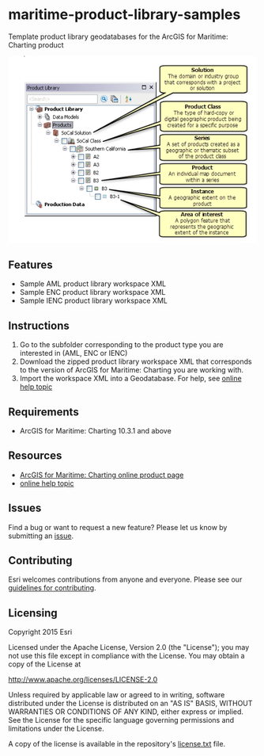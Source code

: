 # maritime-product-library-samples

Template product library geodatabases for the ArcGIS for Maritime: Charting product

![App](PL.png)

## Features
* Sample AML product library workspace XML
* Sample ENC product library workspace XML
* Sample IENC product library workspace XML


## Instructions

1. Go to the subfolder corresponding to the product type you are interested in (AML, ENC or IENC)
2. Download the zipped product library workspace XML that corresponds to the version of ArcGIS for Maritime: Charting you are working with.
3. Import the workspace XML into a Geodatabase. For help, see [online help topic](http://desktop.arcgis.com/en/desktop/latest/manage-data/geodatabases/importing-feature-datasets-classes-and-tables-from-an-xml-workspace-document.htm)

## Requirements

* ArcGIS for Maritime: Charting 10.3.1 and above

## Resources

* [ArcGIS for Maritime: Charting online product page]( http://www.esri.com/software/arcgis/extensions/maritime/charting)
* [online help topic]( http://desktop.arcgis.com/en/desktop/latest/manage-data/geodatabases/importing-feature-datasets-classes-and-tables-from-an-xml-workspace-document.htm)

## Issues

Find a bug or want to request a new feature?  Please let us know by submitting an [issue](../../issues).

## Contributing

Esri welcomes contributions from anyone and everyone. Please see our [guidelines for contributing](https://github.com/esri/contributing).

## Licensing
Copyright 2015 Esri

Licensed under the Apache License, Version 2.0 (the "License");
you may not use this file except in compliance with the License.
You may obtain a copy of the License at

   http://www.apache.org/licenses/LICENSE-2.0

Unless required by applicable law or agreed to in writing, software
distributed under the License is distributed on an "AS IS" BASIS,
WITHOUT WARRANTIES OR CONDITIONS OF ANY KIND, either express or implied.
See the License for the specific language governing permissions and
limitations under the License.

A copy of the license is available in the repository's [license.txt](license.txt?raw=true) file.

